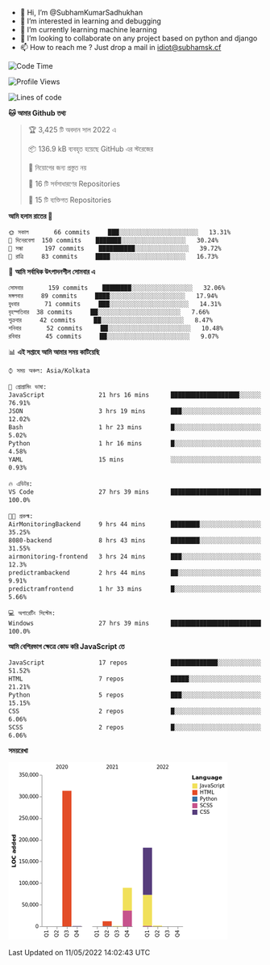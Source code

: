 - 👋 Hi, I’m @SubhamKumarSadhukhan
- 👀 I’m interested in learning and debugging
- 🌱 I’m currently learning machine learning
- 💞️ I’m looking to collaborate on any project based on python and django
- 📫 How to reach me ?
      Just drop a mail in idiot@subhamsk.cf

<!---
SubhamKumarSadhukhan/SubhamKumarSadhukhan is a ✨ special ✨ repository because its `README.md` (this file) appears on your GitHub profile.
You can click the Preview link to take a look at your changes.
--->


<!--START_SECTION:waka-->
![Code Time](http://img.shields.io/badge/Code%20Time-491%20hrs%2055%20mins-blue)

![Profile Views](http://img.shields.io/badge/%E0%A6%AA%E0%A7%8D%E0%A6%B0%E0%A7%8B%E0%A6%AB%E0%A6%BE%E0%A6%87%E0%A6%B2%20%E0%A6%A6%E0%A6%B0%E0%A7%8D%E0%A6%B6%E0%A6%A8-0-blue)

![Lines of code](https://img.shields.io/badge/%E0%A6%B9%E0%A7%8D%E0%A6%AF%E0%A6%BE%E0%A6%B2%E0%A7%8B%20%E0%A6%93%E0%A6%AF%E0%A6%BC%E0%A6%BE%E0%A6%B0%E0%A7%8D%E0%A6%B2%E0%A7%8D%E0%A6%A1%20%E0%A6%A5%E0%A7%87%E0%A6%95%E0%A7%87%20%E0%A6%86%E0%A6%AE%E0%A6%BF%20%E0%A6%B2%E0%A6%BF%E0%A6%96%E0%A7%87%E0%A6%9B%E0%A6%BF-600%20Thousand%20%E0%A6%95%E0%A7%8B%E0%A6%A1%E0%A7%87%E0%A6%B0%20%E0%A6%B2%E0%A6%BE%E0%A6%87%E0%A6%A8-blue)

**🐱 আমার Github তথ্য** 

> 🏆 3,425 টি অবদান সাল 2022 এ
 > 
> 📦 136.9 kB ব্যবহৃত হয়েছে GitHub এর স্টরেজের 
 > 
> 🚫 নিয়োগের জন্য প্রস্তুত নয়
 > 
> 📜 16 টি সর্বসাধারণের Repositories 
 > 
> 🔑 15 টি ব্যক্তিগত Repositories  
 > 
**আমি হলাম রাতের 🦉** 

```text
🌞 সকাল       66 commits     ███░░░░░░░░░░░░░░░░░░░░░░   13.31% 
🌆 দিনেরবেলা  150 commits    ███████░░░░░░░░░░░░░░░░░░   30.24% 
🌃 সন্ধা      197 commits    ██████████░░░░░░░░░░░░░░░   39.72% 
🌙 রাত্রি     83 commits     ████░░░░░░░░░░░░░░░░░░░░░   16.73%

```
📅 **আমি সর্বাধিক উৎপাদনশীল সোমবার এ** 

```text
সোমবার       159 commits    ████████░░░░░░░░░░░░░░░░░   32.06% 
মঙ্গলবার     89 commits     ████░░░░░░░░░░░░░░░░░░░░░   17.94% 
বুধবার       71 commits     ███░░░░░░░░░░░░░░░░░░░░░░   14.31% 
বৃহস্পতিবার  38 commits     ██░░░░░░░░░░░░░░░░░░░░░░░   7.66% 
শুক্রবার     42 commits     ██░░░░░░░░░░░░░░░░░░░░░░░   8.47% 
শনিবার       52 commits     ██░░░░░░░░░░░░░░░░░░░░░░░   10.48% 
রবিবার       45 commits     ██░░░░░░░░░░░░░░░░░░░░░░░   9.07%

```


📊 **এই সপ্তাহে আমি আমার সময় কাটিয়েছি** 

```text
⌚︎ সময় অঞ্চল: Asia/Kolkata

💬 প্রোগ্রামিং ভাষা: 
JavaScript               21 hrs 16 mins      ███████████████████░░░░░░   76.91% 
JSON                     3 hrs 19 mins       ███░░░░░░░░░░░░░░░░░░░░░░   12.02% 
Bash                     1 hr 23 mins        █░░░░░░░░░░░░░░░░░░░░░░░░   5.02% 
Python                   1 hr 16 mins        █░░░░░░░░░░░░░░░░░░░░░░░░   4.58% 
YAML                     15 mins             ░░░░░░░░░░░░░░░░░░░░░░░░░   0.93%

🔥 এডিটর: 
VS Code                  27 hrs 39 mins      █████████████████████████   100.0%

🐱‍💻 প্রকল্ম: 
AirMonitoringBackend     9 hrs 44 mins       ████████░░░░░░░░░░░░░░░░░   35.25% 
8080-backend             8 hrs 43 mins       ████████░░░░░░░░░░░░░░░░░   31.55% 
airmonitoring-frontend   3 hrs 24 mins       ███░░░░░░░░░░░░░░░░░░░░░░   12.3% 
predictrambackend        2 hrs 44 mins       ██░░░░░░░░░░░░░░░░░░░░░░░   9.91% 
predictramfrontend       1 hr 33 mins        █░░░░░░░░░░░░░░░░░░░░░░░░   5.66%

💻 অপারেটিং সিস্টেম: 
Windows                  27 hrs 39 mins      █████████████████████████   100.0%

```

**আমি বেশিরভাগ ক্ষেত্রে কোড করি JavaScript তে** 

```text
JavaScript               17 repos            █████████████░░░░░░░░░░░░   51.52% 
HTML                     7 repos             █████░░░░░░░░░░░░░░░░░░░░   21.21% 
Python                   5 repos             ███░░░░░░░░░░░░░░░░░░░░░░   15.15% 
CSS                      2 repos             █░░░░░░░░░░░░░░░░░░░░░░░░   6.06% 
SCSS                     2 repos             █░░░░░░░░░░░░░░░░░░░░░░░░   6.06%

```


**সময়রেখা**

![Chart not found](https://raw.githubusercontent.com/SubhamKumarSadhukhan/SubhamKumarSadhukhan/main/charts/bar_graph.png) 


 Last Updated on 11/05/2022 14:02:43 UTC
<!--END_SECTION:waka-->
